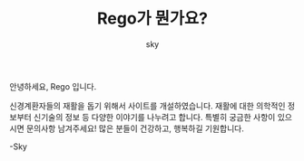 ﻿---
layout: post
author: sky
title:  "Rego가 뭔가요?"
categories: [ rehabilitation ]
image: https://user-images.githubusercontent.com/56623134/67155806-c33d0480-f350-11e9-80a3-8a443cc604db.png
tags: [featured]
---

안녕하세요, Rego 입니다.

신경계환자들의 재활을 돕기 위해서 사이트를 개설하였습니다.
재활에 대한 의학적인 정보부터 신기술의 정보 등 다양한 이야기를 나누려고 합니다.
특별히 궁금한 사항이 있으시면 문의사항 남겨주세요!
많은 분들이 건강하고, 행복하길 기원합니다.

-Sky
